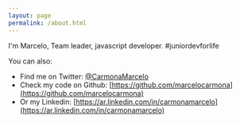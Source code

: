 ```yaml
---
layout: page
permalink: /about.html
---
```


I'm Marcelo, Team leader, javascript developer. #juniordevforlife

You can also:

* Find me on Twitter: [@CarmonaMarcelo](https://twitter.com/CarmonaMarcelo)
* Check my code on Github: [https://github.com/marcelocarmona](https://github.com/marcelocarmona)
* Or my Linkedin: [https://ar.linkedin.com/in/carmonamarcelo](https://ar.linkedin.com/in/carmonamarcelo)
